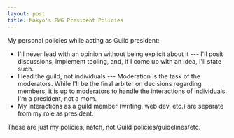 ```yaml
---
layout: post
title: Makyo's FWG President Policies
---
```


My personal policies while acting as Guild president:

* I'll never lead with an opinion without being explicit about it --- I'll posit discussions, implement tooling, and, if I come up with an idea, I'll state such.
* I lead the guild, not individuals --- Moderation is the task of the moderators. While I'll be the final arbiter on decisions regarding members, it is up to moderators to handle the interactions of individuals. I'm a president, not a mom.
* My interactions as a guild member (writing, web dev, etc.) are separate from my role as president.

These are just my policies, natch, not Guild policies/guidelines/etc.
